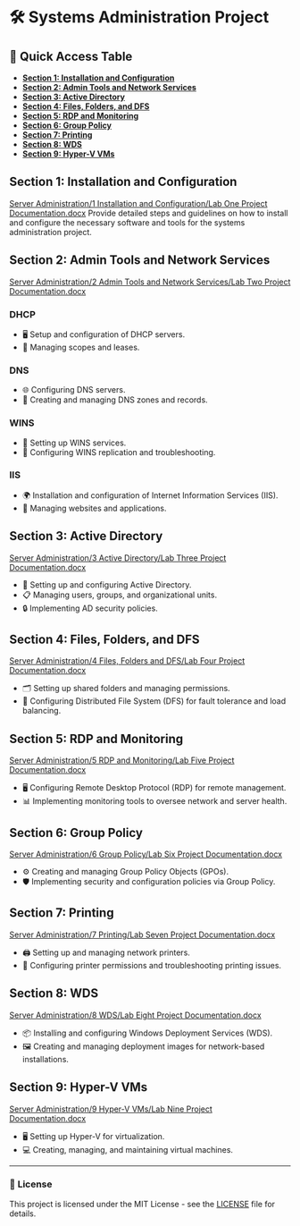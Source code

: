 # 🛠️ **Systems Administration Project**

## 📂 **Quick Access Table**
- [**Section 1: Installation and Configuration**](#section-1-installation-and-configuration)
- [**Section 2: Admin Tools and Network Services**](#section-2-admin-tools-and-network-services)
- [**Section 3: Active Directory**](#section-3-active-directory)
- [**Section 4: Files, Folders, and DFS**](#section-4-files-folders-and-dfs)
- [**Section 5: RDP and Monitoring**](#section-5-rdp-and-monitoring)
- [**Section 6: Group Policy**](#section-6-group-policy)
- [**Section 7: Printing**](#section-7-printing)
- [**Section 8: WDS**](#section-8-wds)
- [**Section 9: Hyper-V VMs**](#section-9-hyper-v-vms)

## **Section 1: Installation and Configuration**
[Server Administration/1 Installation and Configuration/Lab One Project Documentation.docx](Server%20Administration/1%20Installation%20and%20Configuration/Lab%20One%20Project%20Documentation.docx)
Provide detailed steps and guidelines on how to install and configure the necessary software and tools for the systems administration project.

## **Section 2: Admin Tools and Network Services**
[Server Administration/2 Admin Tools and Network Services/Lab Two Project Documentation.docx](Server%20Administration/2%20Admin%20Tools%20and%20Network%20Services/Lab%20Two%20Project%20Documentation.docx)

### **DHCP**
- 🖥️ Setup and configuration of DHCP servers.
- 📜 Managing scopes and leases.
  
### **DNS**
- 🌐 Configuring DNS servers.
- 📝 Creating and managing DNS zones and records.
  
### **WINS**
- 🔧 Setting up WINS services.
- 🔄 Configuring WINS replication and troubleshooting.

### **IIS**
- 🌍 Installation and configuration of Internet Information Services (IIS).
- 📂 Managing websites and applications.

## **Section 3: Active Directory**
[Server Administration/3 Active Directory/Lab Three Project Documentation.docx](Server%20Administration/3%20Active%20Directory/Lab%20Three%20Project%20Documentation.docx)

- 👥 Setting up and configuring Active Directory.
- 📋 Managing users, groups, and organizational units.
- 🔒 Implementing AD security policies.

## **Section 4: Files, Folders, and DFS**
[Server Administration/4 Files, Folders and DFS/Lab Four Project Documentation.docx](Server%20Administration/4%20Files%2C%20Folders%20and%20DFS/Lab%20Four%20Project%20Documentation.docx)

- 🗂️ Setting up shared folders and managing permissions.
- 🔗 Configuring Distributed File System (DFS) for fault tolerance and load balancing.

## **Section 5: RDP and Monitoring**
[Server Administration/5 RDP and Monitoring/Lab Five Project Documentation.docx](Server%20Administration/5%20RDP%20and%20Monitoring/Lab%20Five%20Project%20Documentation.docx)

- 🖥️ Configuring Remote Desktop Protocol (RDP) for remote management.
- 📊 Implementing monitoring tools to oversee network and server health.

## **Section 6: Group Policy**
[Server Administration/6 Group Policy/Lab Six Project Documentation.docx](Server%20Administration/6%20Group%20Policy/Lab%20Six%20Project%20Documentation.docx)

- ⚙️ Creating and managing Group Policy Objects (GPOs).
- 🛡️ Implementing security and configuration policies via Group Policy.

## **Section 7: Printing**
[Server Administration/7 Printing/Lab Seven Project Documentation.docx](Server%20Administration/7%20Printing/Lab%20Seven%20Project%20Documentation.docx)

- 🖨️ Setting up and managing network printers.
- 🔧 Configuring printer permissions and troubleshooting printing issues.

## **Section 8: WDS**
[Server Administration/8 WDS/Lab Eight Project Documentation.docx](Server%20Administration/8%20WDS/Lab%20Eight%20Project%20Documentation.docx)

- 📦 Installing and configuring Windows Deployment Services (WDS).
- 🖼️ Creating and managing deployment images for network-based installations.

## **Section 9: Hyper-V VMs**
[Server Administration/9 Hyper-V VMs/Lab Nine Project Documentation.docx](Server%20Administration/9%20Hyper-V%20VM's/Lab%20Nine%20Project%20Documentation.docx)

- 🖥️ Setting up Hyper-V for virtualization.
- 💻 Creating, managing, and maintaining virtual machines.

---

### 📜 **License**
This project is licensed under the MIT License - see the [LICENSE](LICENSE) file for details.
```
